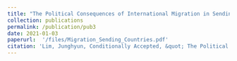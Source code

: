 ```yaml
---
title: "The Political Consequences of International Migration in Sending Countries"
collection: publications
permalink: /publication/pub3
date: 2021-01-03
paperurl:  '/files/Migration_Sending_Countries.pdf'
citation: 'Lim, Junghyun, Conditionally Accepted, &quot; The Political Consequences of International Migration in Sending Countries &quot; <i>Comparative Political Studies</i>. '
---
```









